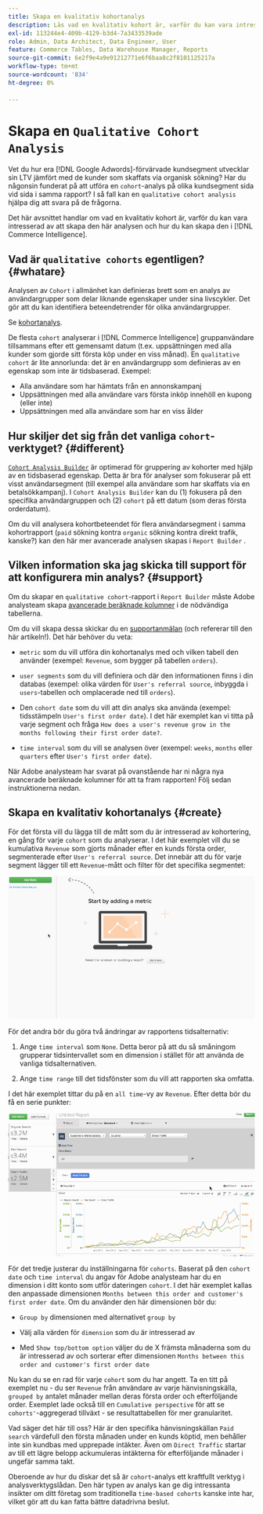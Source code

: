 ```yaml
---
title: Skapa en kvalitativ kohortanalys
description: Läs vad en kvalitativ kohort är, varför du kan vara intresserad av att skapa den här analysen och hur du kan skapa den i Commerce Intelligence.
exl-id: 113244e4-409b-4129-b3d4-7a3433539ade
role: Admin, Data Architect, Data Engineer, User
feature: Commerce Tables, Data Warehouse Manager, Reports
source-git-commit: 6e2f9e4a9e91212771e6f6baa8c2f8101125217a
workflow-type: tm+mt
source-wordcount: '834'
ht-degree: 0%

---
```


# Skapa en `Qualitative Cohort Analysis`

Vet du hur era [!DNL Google Adwords]-förvärvade kundsegment utvecklar sin LTV jämfört med de kunder som skaffats via organisk sökning? Har du någonsin funderat på att utföra en `cohort`-analys på olika kundsegment sida vid sida i samma rapport? I så fall kan en `qualitative cohort analysis` hjälpa dig att svara på de frågorna.

Det här avsnittet handlar om vad en kvalitativ kohort är, varför du kan vara intresserad av att skapa den här analysen och hur du kan skapa den i [!DNL Commerce Intelligence].

## Vad är `qualitative cohorts` egentligen? {#whatare}

Analysen av `Cohort` i allmänhet kan definieras brett som en analys av användargrupper som delar liknande egenskaper under sina livscykler. Det gör att du kan identifiera beteendetrender för olika användargrupper.

Se [kohortanalys](https://www.cohortanalysis.com/).

De flesta `cohort` analyserar i [!DNL Commerce Intelligence] gruppanvändare tillsammans efter ett gemensamt datum (t.ex. uppsättningen med alla kunder som gjorde sitt första köp under en viss månad). En `qualitative cohort` är lite annorlunda: det är en användargrupp som definieras av en egenskap som inte är tidsbaserad. Exempel:

* Alla användare som har hämtats från en annonskampanj
* Uppsättningen med alla användare vars första inköp innehöll en kupong (eller inte)
* Uppsättningen med alla användare som har en viss ålder

## Hur skiljer det sig från det vanliga `cohort`-verktyget? {#different}

[`Cohort Analysis Builder`](../dev-reports/cohort-rpt-bldr.md) är optimerad för gruppering av kohorter med hjälp av en tidsbaserad egenskap. Detta är bra för analyser som fokuserar på ett visst användarsegment (till exempel alla användare som har skaffats via en betalsökkampanj). I `Cohort Analysis Builder` kan du (1) fokusera på den specifika användargruppen och (2) `cohort` på ett datum (som deras första orderdatum).

Om du vill analysera kohortbeteendet för flera användarsegment i samma kohortrapport (`paid` sökning kontra `organic` sökning kontra direkt trafik, kanske?) kan den här mer avancerade analysen skapas i `Report Builder` .

## Vilken information ska jag skicka till support för att konfigurera min analys? {#support}

Om du skapar en `qualitative cohort`-rapport i `Report Builder` måste Adobe analysteam skapa [avancerade beräknade kolumner](../data-warehouse-mgr/creating-calculated-columns.md) i de nödvändiga tabellerna.

Om du vill skapa dessa skickar du en [supportanmälan](https://experienceleague.adobe.com/docs/commerce-knowledge-base/kb/troubleshooting/miscellaneous/mbi-service-policies.html) (och refererar till den här artikeln!). Det här behöver du veta:

* `metric` som du vill utföra din kohortanalys med och vilken tabell den använder (exempel: `Revenue`, som bygger på tabellen `orders`).

* `user segments` som du vill definiera och där den informationen finns i din databas (exempel: olika värden för `User's referral source`, inbyggda i `users`-tabellen och omplacerade ned till `orders`).

* Den `cohort date` som du vill att din analys ska använda (exempel: tidsstämpeln `User's first order date`). I det här exemplet kan vi titta på varje segment och fråga `How does a user's revenue grow in the months following their first order date?`.

* `time interval` som du vill se analysen över (exempel: `weeks`, `months` eller `quarters` efter `User's first order date`).

När Adobe analysteam har svarat på ovanstående har ni några nya avancerade beräknade kolumner för att ta fram rapporten! Följ sedan instruktionerna nedan.

## Skapa en kvalitativ kohortanalys {#create}

För det första vill du lägga till de mått som du är intresserad av kohortering, en gång för varje `cohort` som du analyserar. I det här exemplet vill du se kumulativa `Revenue` som gjorts månader efter en kunds första order, segmenterade efter `User's referral source`. Det innebär att du för varje segment lägger till ett `Revenue`-mått och filter för det specifika segmentet:

![](../../assets/qualcohort1.gif)

För det andra bör du göra två ändringar av rapportens tidsalternativ:

1. Ange `time interval` som `None`. Detta beror på att du så småningom grupperar tidsintervallet som en dimension i stället för att använda de vanliga tidsalternativen.

1. Ange `time range` till det tidsfönster som du vill att rapporten ska omfatta.

I det här exemplet tittar du på en `all time`-vy av `Revenue`. Efter detta bör du få en serie punkter:

![](../../assets/qualcohort2.gif)

För det tredje justerar du inställningarna för `cohorts`. Baserat på den `cohort date` och `time interval` du angav för Adobe analysteam har du en dimension i ditt konto som utför dateringen `cohort`. I det här exemplet kallas den anpassade dimensionen `Months between this order and customer's first order date`. Om du använder den här dimensionen bör du:

* `Group by` dimensionen med alternativet `group by`

* Välj alla värden för `dimension` som du är intresserad av

* Med `Show top/bottom option` väljer du de X främsta månaderna som du är intresserad av och sorterar efter dimensionen `Months between this order and customer's first order date`

Nu kan du se en rad för varje `cohort` som du har angett. Ta en titt på exemplet nu - du ser `Revenue` från användare av varje hänvisningskälla, `grouped by` antalet månader mellan deras första order och efterföljande order. Exemplet lade också till en `Cumulative perspective` för att se `cohorts'`-aggregerad tillväxt - se resultattabellen för mer granularitet.

Vad säger det här till oss? Här är den specifika hänvisningskällan `Paid search` värdefull den första månaden under en kunds köptid, men behåller inte sin kundbas med upprepade intäkter. Även om `Direct Traffic` startar av till ett lägre belopp ackumuleras intäkterna för efterföljande månader i ungefär samma takt.

Oberoende av hur du diskar det så är `cohort`-analys ett kraftfullt verktyg i analysverktygslådan. Den här typen av analys kan ge dig intressanta insikter om ditt företag som traditionella `time-based cohorts` kanske inte har, vilket gör att du kan fatta bättre datadrivna beslut.
